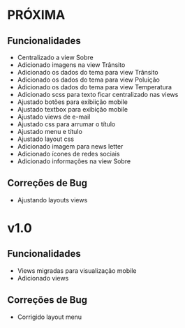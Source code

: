# PRÓXIMA
## Funcionalidades
* Centralizado a view Sobre
* Adicionado imagens na view Trânsito
* Adicionado os dados do tema para view Trânsito
* Adicionado os dados do tema para view Poluição
* Adicionado os dados do tema para view Temperatura
* Adicionado scss para texto ficar centralizado nas views
* Ajustado botões para exibiição mobile
* Ajustado textbox para exibição mobile
* Ajustado views de e-mail
* Ajustado css para arrumar o título
* Ajustado menu e título
* Ajustado layout css
* Adicionado imagem para news letter
* Adicionado ícones de redes sociais
* Adicionado informações na view Sobre

## Correções de Bug
* Ajustando layouts views

# v1.0
## Funcionalidades
* Views migradas para visualização mobile
* Adicionado views

## Correções de Bug
* Corrigido layout menu
